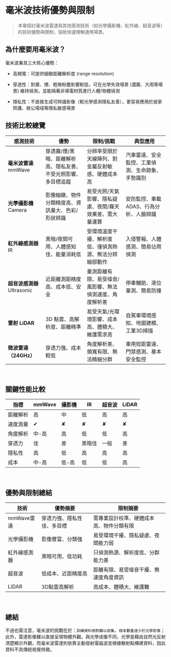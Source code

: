 # 毫米波技術優勢與限制

> 本章探討毫米波雷達與其他感測技術（如光學攝影機、紅外線、超音波等）的技術優勢與限制，協助快速理解適用場景。

## 為什麼要用毫米波？

毫米波兼具三大核心優勢：

- 高頻寬：可提供細緻距離解析度 (range resolution)

- 穿透性：對霧、煙、輕微粉塵影響較低，可在光學失效場景 (濃霧、大雨等場景) 維持偵測，並能隔著非導電材質進行人體/物體偵測

- 隱私性：不直接生成可辨識影像（較光學感測隱私友善），更容易應用於居家照護、辦公場域等隱私敏感場景

## 技術比較總覽

| 感測技術      | 優勢                          | 限制/挑戰                     | 典型應用              |
|---------------|------------------------------|-------------------------------|-----------------------|
| **毫米波雷達** mmWave | 穿透霧/煙/黑暗、距離解析高、隱私友善、不受光照影響、多目標追蹤 | 分辨率受限於天線陣列、對金屬反射敏感、硬體成本高 | 汽車雷達、安全監控、工業偵測、生命跡象、手勢識別 |
| **光學攝影機** Camera | 影像細緻、物件分類精度高、資訊量大、色彩/形狀辨識 | 易受光照/天氣影響、隱私疑慮、夜間/霧天效果差、需大量運算 | 安防監控、車載 ADAS、行為分析、人臉辨識 |
| **紅外線感測器** IR   | 黑暗/夜間可用、人體感知佳、能量消耗低 | 受環境溫度干擾、解析度低、僅偵測熱源、無法分辨細部動作 | 入侵警報、人體感測、簡易佔用偵測                  |
| **超音波感測器** Ultrasonic | 近距離測距精度高、成本低、安全 | 量測距離有限、易受噪音/風影響、無法偵測速度、角度解析差 | 停車輔助、液位量測、簡易防撞                      |
| **雷射 LiDAR**         | 3D 點雲、高解析度、距離精準 | 易受天氣/光環境影響、成本高、體積大、維護需求高 | 自駕車環境感知、地圖建模、工業3D掃描              |
| **微波雷達（24GHz）** | 穿透力強、成本較低 | 角度解析差、頻寬有限、無法精細分群 | 車用短距雷達、門禁感測、基本安全監控 |

<br>

## 關鍵性能比較

| 指標   | mmWave | 攝影機 | IR  | 超音波 | LiDAR |
| ---- | ------ | --- | --- | --- | ----- |
| 距離解析 | 高      | 中   | 低   | 高   | 高     |
| 速度測量 | ✔      | ✘   | ✘   | ✘   | ✘     |
| 角度解析 | 中-高    | 高   | 低   | 低   | 高     |
| 穿透力  | 佳      | 差   | 黑暗佳 | 一般  | 差     |
| 隱私性  | 高      | 低   | 高   | 高   | 高     |
| 成本   | 中-高    | 低-高 | 低   | 低   | 高     |

<br>

## 優勢與限制總結

| 技術         | 優勢摘要                | 限制摘要                   |
|--------------|------------------------|----------------------------|
| mmWave雷達   | 穿透力強、隱私性佳、多目標 | 需專業設計校準、硬體成本高、物件分類有限 |
| 光學攝影機   | 影像豐富、分類強        | 易受環境干擾、隱私疑慮、夜間能力弱       |
| 紅外線感測器 | 黑暗可用、低功耗        | 只偵測熱源、解析度低、分群能力差         |
| 超音波       | 低成本、近距精度高      | 距離有限、易受噪音干擾、無速度角度資訊   |
| LiDAR        | 3D點雲高解析            | 高成本、體積大、維護難                   |

<br>

## 總結
不過也需注意，毫米波的挑戰在於：`訓練資料相對難以收集`、`樣本數量遠少於光學影像`；此外，雷達影像難以直接呈現物體外觀。與光學成像不同，光學是藉由自然光反射清楚顯示外觀，而毫米波雷達則依靠主動發射電磁波並根據散射點構建資料，因此資料不具傳統視覺特徵。
